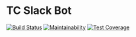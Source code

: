# TC Slack Bot

[![Build Status](https://travis-ci.org/bionikspoon/tc_slack_bot.svg?branch=master)](https://travis-ci.org/bionikspoon/tc_slack_bot)
[![Maintainability](https://api.codeclimate.com/v1/badges/d3cd8ef9b6b21f05552e/maintainability)](https://codeclimate.com/github/bionikspoon/tc_slack_bot/maintainability)
[![Test Coverage](https://api.codeclimate.com/v1/badges/d3cd8ef9b6b21f05552e/test_coverage)](https://codeclimate.com/github/bionikspoon/tc_slack_bot/test_coverage)
